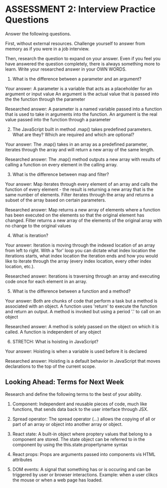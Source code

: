 # ASSESSMENT 2: Interview Practice Questions

Answer the following questions.

First, without external resources. Challenge yourself to answer from memory as if you were in a job interview.

Then, research the question to expand on your answer. Even if you feel you have answered the question completely, there is always something more to learn. Write your researched answer in your OWN WORDS.

1. What is the difference between a parameter and an argument?

Your answer:
A parameter is a variable that acts as a placeholder for an argument or input value
An argument is the actual value that is passed into the the function through the parameter

Researched answer:
A parameter is a named variable passed into a function that is used to take in arguments into the function. 
An argument is the real value passed into the function through a parameter


2. The JavaScript built in method .map() takes predefined parameters. What are they? Which are required and which are optional?

Your answer: 
The .map() takes in an array as a predefined parameter, iterates through the array and will return a new array of the same length. 

Researched answer:
The .map() method outputs a new array with results of calling a function on every element in the calling array. 



3. What is the difference between map and filter?

Your answer:
Map iterates through every element of an array and calls the function of every element - the result is returning a new array that is the same number of elements.
Filter iterates through the array and returns a subset of the array based on certain parameters.

Researched answer:
Map returns a new array of elements where a function has been executed on the elements so that the original element has changed. 
Filter returns a new array of the elements of the original array with no change to the original values



4. What is iteration?

Your answer:
Iteration is moving through the indexed location of an array from left to right. With a 'for' loop you can dictate what index location the iterations starts, what index location the iteration ends and how you would like to iterate through the array (every index location, every other index location, etc.).

Researched answer:
Iterations is traversing through an array and executing code once for each element in an array. 


5. What is the difference between a function and a method?

Your answer:
Both are chunks of code that perform a task but a method is associated with an object. 
A function uses 'return' to execute the function and return an output.
A method is invoked but using a period '.' to call on an object

Researched answer:
A method is solely passed on the object on which it is called.
A function is independent of any object 


6. STRETCH: What is hoisting in JavaScript?

Your answer: 
Hoisting is when a variable is used before it is declared

Researched answer:
Hoisting is a default behavior in JavaScript that moves declarations to the top of the current scope. 
## Looking Ahead: Terms for Next Week



Research and define the following terms to the best of your ability.

1. Component: Independent and reusable pieces of code, much like functions, that sends data back to the user interface through JSX. 

2. Spread operator: The spread operator (...) allows the copying of all or part of an array or object into another array or object. 

3. React state: A built-in object where proptery values that belong to a component are stored. The state object can be referred to in the component by using the this.state.propertyname syntax

4. React props: Props are arguments passed into components vis HTML attributes

5. DOM events: A signal that something has or is occuring and can be triggered by user or browser interactions. Example: when a user clikcs the mouse or when a web page has loaded. 
